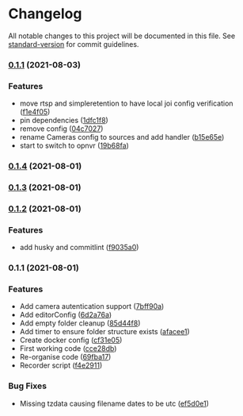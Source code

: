 # Changelog

All notable changes to this project will be documented in this file. See [standard-version](https://github.com/conventional-changelog/standard-version) for commit guidelines.

### [0.1.1](https://github.com/opnvr/recorder/compare/v0.1.4...v0.1.1) (2021-08-03)


### Features

* move rtsp and simpleretention to have local joi config verification ([f1e4f05](https://github.com/opnvr/recorder/commit/f1e4f05f83cf22b08ce136907ce97dacb578d3ba))
* pin dependencies ([1dfc1f8](https://github.com/opnvr/recorder/commit/1dfc1f8e1752ff3d1497b724b36c57873a993281))
* remove config ([04c7027](https://github.com/opnvr/recorder/commit/04c7027b97c9b66265cdb49007344ee8cff6a97d))
* rename Cameras config to sources and add handler ([b15e65e](https://github.com/opnvr/recorder/commit/b15e65ee40178355b17f2652f8ea2cda433a4278))
* start to switch to opnvr ([19b68fa](https://github.com/opnvr/recorder/commit/19b68fa4b1bbcf257ba9b865f676038ac4964aef))

### [0.1.4](https://github.com/TimBailey-pnk/nvrrecorder/compare/v0.1.3...v0.1.4) (2021-08-01)

### [0.1.3](https://github.com/TimBailey-pnk/nvrrecorder/compare/v0.1.2...v0.1.3) (2021-08-01)

### [0.1.2](https://github.com/TimBailey-pnk/nvrrecorder/compare/v0.1.1...v0.1.2) (2021-08-01)


### Features

* add husky and commitlint ([f9035a0](https://github.com/TimBailey-pnk/nvrrecorder/commit/f9035a0905bdff09fa14ffb8e2cb024419592f3e))

### 0.1.1 (2021-08-01)


### Features

* Add camera autentication support ([7bff90a](https://github.com/TimBailey-pnk/nvrrecorder/commit/7bff90a1700aaf8bb48adad5692f6b797308d329))
* Add editorConfig ([6d2a76a](https://github.com/TimBailey-pnk/nvrrecorder/commit/6d2a76af2c704c7dfd3ab121012ff56d4d7663d0))
* Add empty folder cleanup ([85d44f8](https://github.com/TimBailey-pnk/nvrrecorder/commit/85d44f8db498fcabf5019d34fcab072b07754bce))
* Add timer to ensure folder structure exists ([afacee1](https://github.com/TimBailey-pnk/nvrrecorder/commit/afacee15e960e5aec993dc54993dedd450419de0))
* Create docker config ([cf31e05](https://github.com/TimBailey-pnk/nvrrecorder/commit/cf31e05a6c07bdf4e3b91a13253415bde733d8d3))
* First working code ([cce28db](https://github.com/TimBailey-pnk/nvrrecorder/commit/cce28dbe3229bda539ff1f7c3b2b86b739b569fd))
* Re-organise code ([69fba17](https://github.com/TimBailey-pnk/nvrrecorder/commit/69fba17c86b8b44b770a8c49bd3308ab7aaf14b1))
* Recorder script ([f4e2911](https://github.com/TimBailey-pnk/nvrrecorder/commit/f4e29116bfc2d149b99b2ecb0421f33de911992e))


### Bug Fixes

* Missing tzdata causing filename dates to be utc ([ef5d0e1](https://github.com/TimBailey-pnk/nvrrecorder/commit/ef5d0e1d35b4b288c382d45e4e7d336d9fd87899))
